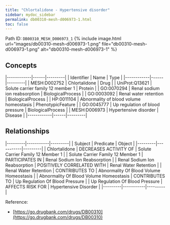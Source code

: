 ```yaml
---
title: "Chlortalidone - Hypertensive disorder"
sidebar: mydoc_sidebar
permalink: db00310-mesh-d006973-1.html
toc: false 
---
```



Path ID: `DB00310_MESH_D006973_1`
{% include image.html url="images/db00310-mesh-d006973-1.png" file="db00310-mesh-d006973-1.png" alt="db00310-mesh-d006973-1" %}

## Concepts

|------------|------|---------|
| Identifier | Name | Type    |
|------------|------|---------|
| MESH:D002752 | Chlortalidone | Drug |
| UniProt:Q13621 | Solute carrier family 12 member 1 | Protein |
| GO:0070294 | Renal sodium ion reabsorption | BiologicalProcess |
| GO:0003092 | Renal water retention | BiologicalProcess |
| HP:0011104 | Abnormality of blood volume homeostasis | PhenotypicFeature |
| GO:0045777 | Up regulation of blood pressure | BiologicalProcess |
| MESH:D006973 | Hypertensive disorder | Disease |
|------------|------|---------|

## Relationships

|---------|-----------|---------|
| Subject | Predicate | Object  |
|---------|-----------|---------|
| Chlortalidone | DECREASES ACTIVITY OF | Solute Carrier Family 12 Member 1 |
| Solute Carrier Family 12 Member 1 | PARTICIPATES IN | Renal Sodium Ion Reabsorption |
| Renal Sodium Ion Reabsorption | POSITIVELY CORRELATED WITH | Renal Water Retention |
| Renal Water Retention | CONTRIBUTES TO | Abnormality Of Blood Volume Homeostasis |
| Abnormality Of Blood Volume Homeostasis | CONTRIBUTES TO | Up Regulation Of Blood Pressure |
| Up Regulation Of Blood Pressure | AFFECTS RISK FOR | Hypertensive Disorder |
|---------|-----------|---------|

Reference: 
  - [https://go.drugbank.com/drugs/DB00310](https://go.drugbank.com/drugs/DB00310)
